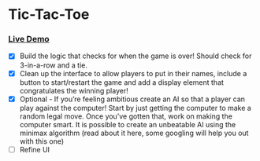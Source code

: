 # Tic-Tac-Toe

### [Live Demo](https://arito7.github.io/tic-tac-toe/)

- [x] Build the logic that checks for when the game is over! Should check for 3-in-a-row and a tie.
- [x] Clean up the interface to allow players to put in their names, include a button to start/restart the game and add a display element that congratulates the winning player!
- [x] Optional - If you’re feeling ambitious create an AI so that a player can play against the computer!
Start by just getting the computer to make a random legal move.
Once you’ve gotten that, work on making the computer smart. It is possible to create an unbeatable AI using the minimax algorithm (read about it here, some googling will help you out with this one)
- [ ] Refine UI